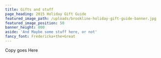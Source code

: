 ```yaml
---
title: Gifts and stuff
page_heading: 2015 Holiday Gift Guide
featured_image_path: /uploads/brookline-holiday-gift-guide-banner.jpg
featured_image_position: 50
banner_height: 800
aside: 'And Maybe some stuff here, or not'
fancy_font: Fredericka+the+Great
---
```


Copy goes Here